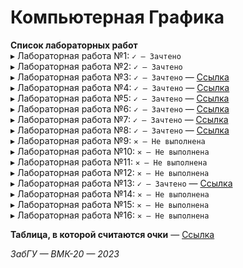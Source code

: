 # Компьютерная Графика

**Cписок лабораторных работ**  
▸ Лабораторная работа №1: `✓ — Зачтено`  
▸ Лабораторная работа №2: `✓ — Зачтено`  
▸ Лабораторная работа №3: `✓ — Зачтено` — [Ссылка](laboratory_03/)  
▸ Лабораторная работа №4: `✓ — Зачтено` — [Ссылка](laboratory_04/)  
▸ Лабораторная работа №5: `✓ — Зачтено` — [Ссылка](laboratory_05/)  
▸ Лабораторная работа №6: `✓ — Зачтено` — [Ссылка](laboratory_06/)  
▸ Лабораторная работа №7: `✓ — Зачтено` — [Ссылка](laboratory_07/)  
▸ Лабораторная работа №8: `✓ — Зачтено` — [Ссылка](laboratory_08/)  
▸ Лабораторная работа №9: `✕ — Не выполнена`  
▸ Лабораторная работа №10: `✕ — Не выполнена`  
▸ Лабораторная работа №11: `✕ — Не выполнена`  
▸ Лабораторная работа №12: `✕ — Не выполнена`  
▸ Лабораторная работа №13: `✓ — Зачтено` — [Ссылка](laboratory_13/)  
▸ Лабораторная работа №14: `✕ — Не выполнена`  
▸ Лабораторная работа №15: `✕ — Не выполнена`  
▸ Лабораторная работа №16: `✕ — Не выполнена`  

**Таблица, в которой считаются очки** — [Ссылка](https://docs.google.com/spreadsheets/d/1c1bMOQATtHO3GtSg-hIGbgNYOrQGu5QS)

*ЗабГУ — ВМК-20 — 2023*
